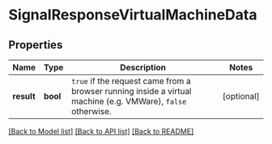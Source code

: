 # SignalResponseVirtualMachineData

## Properties
Name | Type | Description | Notes
------------ | ------------- | ------------- | -------------
**result** | **bool** | `true` if the request came from a browser running inside a virtual machine (e.g. VMWare), `false` otherwise. | [optional] 

[[Back to Model list]](../../README.md#documentation-for-models) [[Back to API list]](../../README.md#documentation-for-api-endpoints) [[Back to README]](../../README.md)

